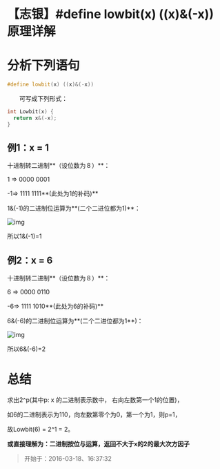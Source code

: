 # 【志银】#define lowbit(x) ((x)&(-x))原理详解

# 分析下列语句
```c++
#define lowbit(x) ((x)&(-x))
```

　　可写成下列形式：

```c++
int Lowbit(x) {
  return x&(-x);
}
```

## 例1：x = 1

十进制转二进制**（设位数为８）**：

1 => 0000 0001

-1=> 1111 1111**(此处为1的补码)**

1&(-1)的二进制位运算为**(二个二进位都为1)**：

![img](http://images.cnblogs.com/cnblogs_com/chenzhiyin/1332583/o_content1.png)

所以1&(-1)=1

## 例2：x = 6

十进制转二进制**（设位数为８）**：

6 => 0000 0110

-6=> 1111 1010**(此处为6的补码)**

6&(-6)的二进制位运算为**(二个二进位都为1**)：

![img](http://images.cnblogs.com/cnblogs_com/chenzhiyin/1332583/o_content2.png)

所以6&(-6)=2

# 总结

求出2^p(其中p: x 的二进制表示数中， 右向左数第一个1的位置)，

如6的二进制表示为110，向左数第零个为0，第一个为1，则p=1，

故Lowbit(6) = 2^1 = 2。

**或直接理解为：二进制按位与运算，返回不大于x的2的最大次方因子**

> 开始于：2016-03-18、16:37:32    